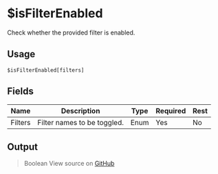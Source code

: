 # $isFilterEnabled
Check whether the provided filter is enabled.
## Usage
```
$isFilterEnabled[filters]
```
## Fields
|  Name   |         Description         | Type | Required | Rest |
|---------|-----------------------------|------|----------|------|
| Filters | Filter names to be toggled. | Enum | Yes      | No   |

## Output
> Boolean
View source on [GitHub](https://github.com/Cyberghxst/forgemusic/blob/dev/src/natives/isFilterEnabled.ts)